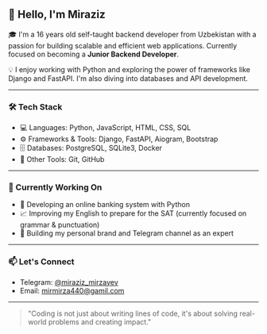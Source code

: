 ## 👋 Hello, I'm Miraziz

🎓 I'm a 16 years old self-taught backend developer from Uzbekistan with a passion for building scalable and efficient web applications. Currently focused on becoming a **Junior Backend Developer**.

💡 I enjoy working with Python and exploring the power of frameworks like Django and FastAPI. I'm also diving into databases and API development.

---

### 🛠 Tech Stack

- 💻 Languages: Python, JavaScript, HTML, CSS, SQL
- ⚙️ Frameworks & Tools: Django, FastAPI, Aiogram, Bootstrap
- 🗄️ Databases: PostgreSQL, SQLite3, Docker
- 🔧 Other Tools: Git, GitHub

---

### 🌱 Currently Working On

- 🏦 Developing an online banking system with Python
- 📈 Improving my English to prepare for the SAT (currently focused on grammar & punctuation)
- 📢 Building my personal brand and Telegram channel as an expert

---

### 📫 Let's Connect

- Telegram: [@miraziz_mirzayev](https://t.me/miraziz_mirzayev)
- Email: mirmirza440@gamil.com

---

> "Coding is not just about writing lines of code, it's about solving real-world problems and creating impact."  
